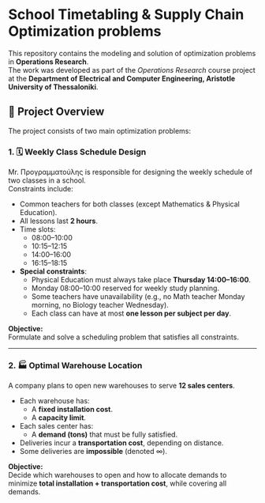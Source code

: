 # School Timetabling & Supply Chain Optimization problems


This repository contains the modeling and solution of optimization problems in **Operations Research**.  
The work was developed as part of the *Operations Research* course project at the **Department of Electrical and Computer Engineering, Aristotle University of Thessaloniki**.


## 📌 Project Overview

The project consists of two main optimization problems:

### 1. 🗓️ Weekly Class Schedule Design
Mr. Προγραμματούλης is responsible for designing the weekly schedule of two classes in a school.  
Constraints include:
- Common teachers for both classes (except Mathematics & Physical Education).  
- All lessons last **2 hours**.  
- Time slots:  
  - 08:00–10:00  
  - 10:15–12:15  
  - 14:00–16:00  
  - 16:15–18:15  
- **Special constraints**:
  - Physical Education must always take place **Thursday 14:00–16:00**.  
  - Monday 08:00–10:00 reserved for weekly study planning.  
  - Some teachers have unavailability (e.g., no Math teacher Monday morning, no Biology teacher Wednesday).  
  - Each class can have at most **one lesson per subject per day**.  

**Objective:**  
Formulate and solve a scheduling problem that satisfies all constraints.

---

### 2. 🏭 Optimal Warehouse Location
A company plans to open new warehouses to serve **12 sales centers**.  

- Each warehouse has:
  - A **fixed installation cost**.  
  - A **capacity limit**.  
- Each sales center has:
  - A **demand (tons)** that must be fully satisfied.  
- Deliveries incur a **transportation cost**, depending on distance.  
- Some deliveries are **impossible** (denoted ∞).  

**Objective:**  
Decide which warehouses to open and how to allocate demands to minimize **total installation + transportation cost**, while covering all demands.
